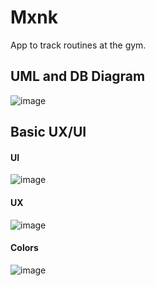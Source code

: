 # Mxnk
App to track routines at the gym.

## UML and DB Diagram
![image](https://user-images.githubusercontent.com/92763131/157522198-c58c6411-52f5-430b-89b9-3a5d02985af1.png)

## Basic UX/UI

#### UI
![image](https://user-images.githubusercontent.com/92763131/157998217-1670170b-92b5-4747-8836-1e75fafb89ef.png)

#### UX
![image](https://user-images.githubusercontent.com/92763131/157998229-235ed1e5-1b28-4b0d-aaad-516e9daa5046.png)

#### Colors

![image](https://user-images.githubusercontent.com/92763131/157998408-358883b2-f134-4adb-b3be-165d3121e89d.png)


